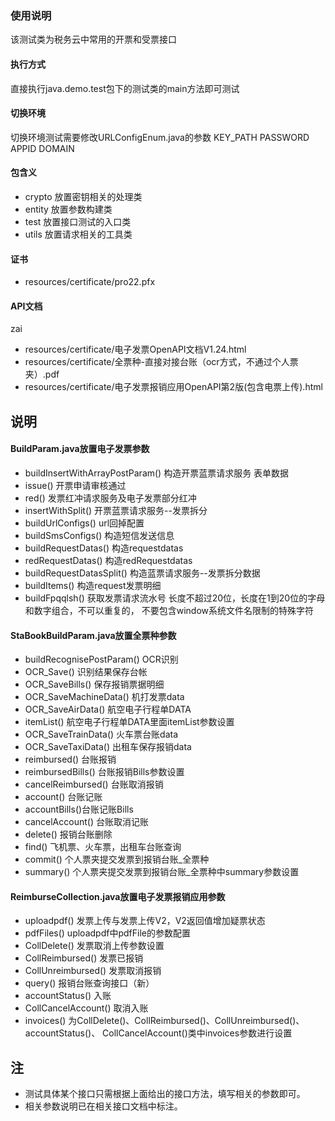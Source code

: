 ### 使用说明
该测试类为税务云中常用的开票和受票接口

#### 执行方式
直接执行java.demo.test包下的测试类的main方法即可测试

#### 切换环境
切换环境测试需要修改URLConfigEnum.java的参数 KEY_PATH PASSWORD APPID DOMAIN

#### 包含义
- crypto 放置密钥相关的处理类
- entity 放置参数构建类
- test 放置接口测试的入口类
- utils 放置请求相关的工具类

#### 证书
- resources/certificate/pro22.pfx

#### API文档
zai
- resources/certificate/电子发票OpenAPI文档V1.24.html
- resources/certificate/全票种-直接对接台账（ocr方式，不通过个人票夹）.pdf
- resources/certificate/电子发票报销应用OpenAPI第2版(包含电票上传).html
## 说明
#### BuildParam.java放置电子发票参数

- buildInsertWithArrayPostParam() 构造开票蓝票请求服务 表单数据
- issue() 开票申请审核通过
- red() 发票红冲请求服务及电子发票部分红冲
- insertWithSplit()   开票蓝票请求服务--发票拆分
- buildUrlConfigs()  url回掉配置
- buildSmsConfigs()  构造短信发送信息
- buildRequestDatas() 构造requestdatas
-  redRequestDatas()  构造redRequestdatas
- buildRequestDatasSplit()  构造蓝票请求服务--发票拆分数据
-  buildItems() 构造request发票明细
- buildFpqqlsh() 获取发票请求流水号
长度不超过20位，长度在1到20位的字母和数字组合，不可以重复的，
不要包含window系统文件名限制的特殊字符


#### StaBookBuildParam.java放置全票种参数

- buildRecognisePostParam()  OCR识别
-  OCR_Save() 识别结果保存台帐
- OCR_SaveBills() 保存报销票据明细
- OCR_SaveMachineData() 机打发票data
- OCR_SaveAirData() 航空电子行程单DATA
- itemList() 航空电子行程单DATA里面itemList参数设置
- OCR_SaveTrainData() 火车票台账data
- OCR_SaveTaxiData() 出租车保存报销data
- reimbursed() 台账报销
-  reimbursedBills() 台账报销Bills参数设置
- cancelReimbursed() 台账取消报销
- account() 台账记账
- accountBills()台账记账Bills
- cancelAccount() 台账取消记账
- delete() 报销台账删除
- find()   飞机票、火车票，出租车台账查询
- commit() 个人票夹提交发票到报销台账_全票种
- summary() 个人票夹提交发票到报销台账_全票种中summary参数设置

#### ReimburseCollection.java放置电子发票报销应用参数

-  uploadpdf()  发票上传与发票上传V2，V2返回值增加疑票状态
-  pdfFiles() uploadpdf中pdfFile的参数配置
-  CollDelete() 发票取消上传参数设置
-  CollReimbursed() 发票已报销
-  CollUnreimbursed() 发票取消报销
-  query() 报销台账查询接口（新）
-  accountStatus()   入账
-  CollCancelAccount() 取消入账
-  invoices() 为CollDelete()、CollReimbursed()、CollUnreimbursed()、accountStatus()、 
CollCancelAccount()类中invoices参数进行设置

## 注 
- 测试具体某个接口只需根据上面给出的接口方法，填写相关的参数即可。
- 相关参数说明已在相关接口文档中标注。

